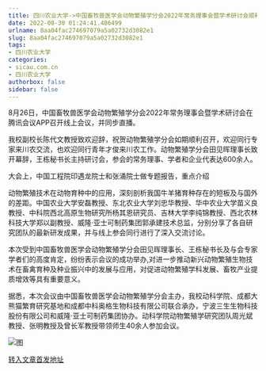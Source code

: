 ```yaml
---
title: 四川农业大学->中国畜牧兽医学会动物繁殖学分会2022年常务理事会暨学术研讨会顺利召开 | sicau.com.cn
date: 2022-08-30 01:24:41.486499
urlname: 8aa04fac274697079a5a02732d3082e1
slug: 8aa04fac274697079a5a02732d3082e1
tags: 
- 四川农业大学
categories:
- sicau.com.cn
- 四川农业大学
authorbox: false
sidebar: false
---
```

8月26日，中国畜牧兽医学会动物繁殖学分会2022年常务理事会暨学术研讨会在腾讯会议APP召开线上会议，并同步直播。

我校副校长陈代文教授致欢迎辞，祝贺动物繁殖学分会如期顺利召开，欢迎同行专家来川农交流，也欢迎同行青年才俊来川农工作。动物繁殖学分会田见晖理事长致开幕辞，王栋秘书长主持研讨会，参会的常务理事、学者和企业代表达600余人。

大会上，中国工程院印遇龙院士和张涌院士做专题报告，重点介绍
<!--more-->
动物繁殖技术在动物育种中的应用，深刻剖析我国牛羊猪育种存在的短板及与国外的差距。中国农业大学安磊教授、东北农业大学刘忠华教授、华中农业大学苗义良教授、中科院西北高原生物研究所杨其恩研究员、吉林大学李纯锦教授、西北农林科技大学郑以副教授、威隆·亚士可制药集团郭承建技术总监，分别分享了各自研究团队的最新研发成果，并与线上参会同行进行了深入交流讨论。

本次受到中国畜牧兽医学会动物繁殖学分会田见晖理事长、王栋秘书长及与会专家学者们的高度肯定，纷纷表示会议的成功举办,对进一步推动新兴动物繁殖生物技术在畜禽育种及种业振兴中的发展与应用，对促进动物繁殖学科发展、畜牧产业提质增效等具有重要意义。

据悉，本次会议由中国畜牧兽医学会动物繁殖学分会主办，我校动科学院、成都大熊猫繁育研究基地和成都中科奥格生物科技有限公司联合承办，宁波三生生物科技股份有限公司和威隆·亚士可制药集团协办。动科学院动物繁殖学研究团队周光斌教授、张明教授及曾长军教授带领师生40余人参加会议。

![图](https://news.sicau.edu.cn/__local/D/14/9A/3416CAE5FC17C6CF24FA3C8F8D5_35A954A6_93857.png)

[转入文章首发地址](https://news.sicau.edu.cn/info/1078/69255.htm)